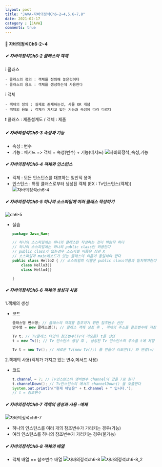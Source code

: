 ```yaml
---
layout: post
title: "JAVA-자바의정석Ch6-2~4,5,6~7,8"
date: 2021-02-17
category : [JAVA]
comments: true
---
```


#### 🔶 자바의정석Ch6-2~4 

##### ✔ 자바의정석Ch6-2 클래스와 객체

❕ 클래스

    - 클래스의 정의 : 객체를 정의해 놓은것이다
    - 클래스의 용도 : 객체를 생성하는데 사용한다
❕ 객체

    - 객채의 정의 : 실제로 존재하는것, 사물 OR 개념
    - 객체의 용도 : 객체가 가지고 있는 기능과 속성에 따라 다르다

❗ 클래스 : 제품설계도 / 객체 : 제품

##### ✔ 자바의정석Ch6-3 속성과 기능

- 속성 : 변수
- 기능 : 메서드
=> 객체 = 속성(변수) + 기능(메서드)
![자바의정석_속성,기능](https://user-images.githubusercontent.com/65608960/108176242-1beb0000-7145-11eb-8476-1f1dde7c6105.JPG)


##### ✔ 자바의정석Ch6-4 객체와 인스턴스

- 객체 : 모든 인스턴스를 대표하는 일반적 용어
- 인스턴스 : 특정 클래스로부터 생성된 객체 (EX : Tv인스턴스(객체))
![자바의정석ch6-4](https://user-images.githubusercontent.com/65608960/108176238-1ab9d300-7145-11eb-9b2c-1a1041993993.JPG)


##### ✔ 자바의정석Ch6-5 하나의 소스파일에 여러 클래스 작성하기
![ch6-5](https://user-images.githubusercontent.com/65608960/108176245-1beb0000-7145-11eb-8dc7-b48586702e5e.JPG)


- 실습
    ```java
    package Java_Nam;

    // 하나의 소스파일에는 하나의 클래스만 작성하는 것이 바람직 하다
    // 하나의 소스파일에는 하나의 public class만 허용한다
    // public class가 없는경우 소스파일 이름은 상관 X
    // 소스파일과 main메소드가 있는 클래스의 이름이 동일해야 한다
    public class Hello2 { // 소스파일의 이름은 public class이름과 일치해야한다
        class Hello3{}
        class Hello4{}

    }
    ```

##### ✔ 자바의정석Ch6-6 객체의 생성과 사용

1.객체의 생성
- 코드
    ```java
    클래스명 변수명; // 클래스의 객체를 참조하기 위한 참조변수 선언
    변수명 = new 클래스명(); // 클래스 객체 생성 후 , 객체의 주소를 참조변수에 저장

    Tv t; // Tv클래스 타입의 참조변수(Tv의 리모콘) t를 선언
    t = new Tv(); // Tv 인스턴스 생성 후 , 생성된 Tv 인스턴스의 주소를 t에 저장

    Tv t = new Tv(); // 새로운 Tv(new Tv();) 를 만들어 리모콘(t) 와 연결(=)
    ```
2.객체의 사용(객체가 가지고 있는 변수,메서드 사용)
- 코드
    ```java
    t.channel = 7; // Tv인스턴스의 멤버변수 channel의 값을 7로 한다
    t.channelDown(); // Tv인스턴스의 메서드 channelDown() 을 호출한다
    System.out.println("현재 채널은" + t.channel + " 입니다.");
    // t = 참조변수
    ```
    
##### ✔ 자바의정석Ch6-7 객체의 생성과 사용 -예제
![자바의정석ch6-7](https://user-images.githubusercontent.com/65608960/108181900-cb2ad580-714b-11eb-94f0-9d1f85cde9a2.JPG)
* 하나의 인스턴스를 여러 개의 참조변수가 가리키는 경우(가능)
* 여러 인스턴스를 하나의 참조변수가 가리키는 경우(불가능)

##### ✔ 자바의정석Ch6-8 객체의 배열

* 객체 배열 == 참조변수 배열
![자바의정석ch6-8](https://user-images.githubusercontent.com/65608960/108182592-85224180-714c-11eb-9b88-75d0de456df2.JPG)
![자바의정석ch6-8_2](https://user-images.githubusercontent.com/65608960/108182587-83f11480-714c-11eb-936c-d8aca32c2c21.JPG)







